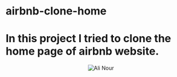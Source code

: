 # airbnb-clone-home
# In this project I tried to clone the home page of airbnb website.
<p align="center"> <img src="https://komarev.com/ghpvc/?username=alinour&label=Profile%50views&color=0ee3dc&style=flat" alt="Ali Nour" /> 
</p>

